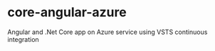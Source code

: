 # core-angular-azure
Angular and .Net Core app on Azure service using VSTS continuous integration 



